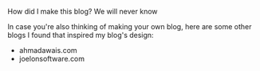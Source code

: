 How did I make this blog? We will never know

In case you're also thinking of making your own blog, here are some other blogs I found that inspired my blog's design: 

- ahmadawais.com
- joelonsoftware.com